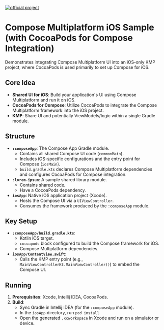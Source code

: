 [![official project](http://jb.gg/badges/official.svg)](https://confluence.jetbrains.com/display/ALL/JetBrains+on+GitHub)
# Compose Multiplatform iOS Sample (with CocoaPods for Compose Integration)

Demonstrates integrating Compose Multiplatform UI into an iOS-only KMP project, where CocoaPods is used primarily to set up Compose for iOS.

## Core Idea

* **Shared UI for iOS**: Build your application's UI using Compose Multiplatform and run it on iOS.
* **CocoaPods for Compose**: Utilize CocoaPods to integrate the Compose Multiplatform framework into the iOS project.
* **KMP**: Share UI and potentially ViewModels/logic within a single Gradle module.

## Structure

* **`:composeApp`**: The Compose App Gradle module.
    * Contains all shared Compose UI code (`commonMain`).
    * Includes iOS-specific configurations and the entry point for Compose (`iosMain`).
    * `build.gradle.kts` declares Compose Multiplatform dependencies and configures CocoaPods for Compose integration.
* **`:lorem-ipsum`**: A sample shared library module.
    * Contains shared code.
    * Have a CocoaPods dependency.
* **`iosApp`**: Native iOS application project (Xcode).
    * Hosts the Compose UI via a `UIViewController`.
    * Consumes the framework produced by the `:composeApp` module.

## Key Setup

* **`:composeApp/build.gradle.kts`**:
    * Kotlin iOS target.
    * `cocoapods` block configured to build the Compose framework for iOS.
    * Compose Multiplatform dependencies.
* **`iosApp/ContentView.swift`**:
    * Calls the KMP entry point (e.g., `MainViewControllerKt.MainViewController()`) to embed the Compose UI.

## Running

1.  **Prerequisites**: Xcode, Intellij IDEA, CocoaPods.
2.  **Build**:
    * Sync Gradle in Intellij IDEA (for the `:composeApp` module).
    * In the `iosApp` directory, run `pod install`.
    * Open the generated `.xcworkspace` in Xcode and run on a simulator or device.
